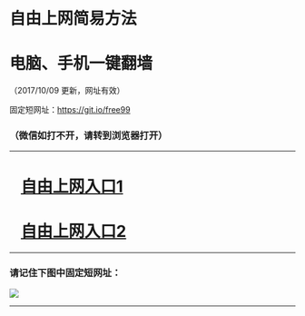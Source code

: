 ﻿# 自由上网简易方法

# 电脑、手机一键翻墙

（2017/10/09 更新，网址有效）

固定短网址：https://git.io/free99

### （微信如打不开，请转到浏览器打开）


***





# &nbsp;&nbsp; <a href="http://ft1843523792.fwq-tz-1001.info/fwqtz01.html?t=10090017546 " target="_blank">自由上网入口1</a>
# &nbsp;&nbsp; <a href="http://ft158273766.fwq-tz-1002.info/fwqtz02.html?t=100900125787 " target="_blank">自由上网入口2</a>
***

### 请记住下图中固定短网址：

<img src="https://s3-us-west-2.amazonaws.com/fwq-1001/yjfq-20170905okok.png" /> 


***

